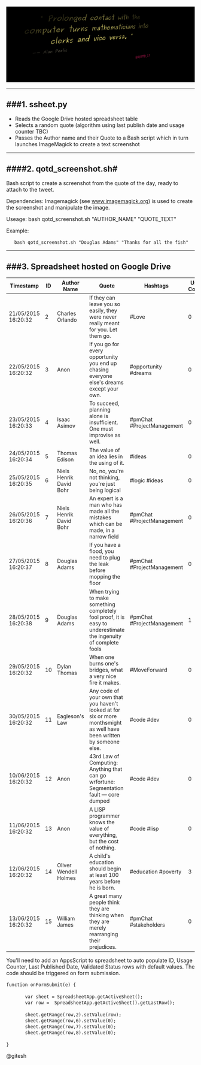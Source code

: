 ![Alt Text](https://github.com/Gitesh/qotd-screenshot/raw/master/output.gif)


----------------------------------------
###1. ssheet.py
----------------------------------------
- Reads the Google Drive hosted spreadsheet table
- Selects a random quote (algorithm using last publish date and usage counter TBC)
- Passes the Author name and their Quote to a Bash script which in turn launches ImageMagick to create a text screenshot



----------------------------------------
####2. qotd_screenshot.sh#
----------------------------------------

Bash script to create a screenshot from the quote of the day, ready to attach to the tweet.

Dependencies:
       Imagemagick (see www.imagemagick.org) is used to create the screenshot and manipulate the image.


Useage:
       bash qotd_screenshot.sh "AUTHOR_NAME" "QUOTE_TEXT"


Example:

       bash qotd_screenshot.sh "Douglas Adams" "Thanks for all the fish"




----------------------------------------
###3. Spreadsheet hosted on Google Drive
----------------------------------------


| Timestamp           | ID | Author Name             | Quote                                                                                                                  | Hashtags                   | Usage Counter | Last Used Date           | Validated status |
|---------------------|----|-------------------------|------------------------------------------------------------------------------------------------------------------------|----------------------------|---------------|--------------------------|------------------|
| 21/05/2015 16:20:32 | 2  | Charles Orlando         | If they can leave you so easily, they were never really meant for you. Let them go.                                    | #Love                      | 0             | 0                        | 1                |
| 22/05/2015 16:20:32 | 3  | Anon                    | If you go for every opportunity you end up chasing everyone else's dreams except your own.                             | #opportunity #dreams       | 0             | 0                        | 1                |
| 23/05/2015 16:20:33 | 4  | Isaac Asimov            | To succeed, planning alone is insufficient. One must improvise as well.                                                | #pmChat #ProjectManagement | 0             | 0                        | 1                |
| 24/05/2015 16:20:34 | 5  | Thomas Edison           | The value of an idea lies in the using of it.                                                                          | #ideas                     | 0             | 0                        | 1                |
| 25/05/2015 16:20:35 | 6  | Niels Henrik David Bohr | No, no, you're not thinking, you're just being logical                                                                 | #logic #ideas              | 0             | 0                        | 1                |
| 26/05/2015 16:20:36 | 7  | Niels Henrik David Bohr | An expert is a man who has made all the mistakes which can be made, in a narrow field                                  | #pmChat #ProjectManagement | 0             | 0                        | 1                |
| 27/05/2015 16:20:37 | 8  | Douglas Adams           | If you have a flood, you need to plug the leak before mopping the floor                                                | #pmChat #ProjectManagement | 0             | 0                        | 1                |
| 28/05/2015 16:20:38 | 9  | Douglas Adams           | When trying to make something completely fool proof, it is easy to underestimate the ingenuity of complete fools       | #pmChat #ProjectManagement | 1             | 2015-05-22T21:54:17.367Z | 1                |
| 29/05/2015 16:20:32 | 10 | Dylan Thomas            | When one burns one's bridges, what a very nice fire it makes.                                                          | #MoveForward               | 0             | 0                        | 1                |
| 30/05/2015 16:20:32 | 11 | Eagleson's Law          | Any code of your own that you haven't looked at for six or more monthsmight as well have been written by someone else. | #code #dev                 | 0             | 0                        | 1                |
| 10/06/2015 16:20:32 | 12 | Anon                    | 43rd Law of Computing: Anything that can go wrfortune: Segmentation fault ― core dumped                                | #code #dev                 | 0             | 0                        | 1                |
| 11/06/2015 16:20:32 | 13 | Anon                    | A LISP programmer knows the value of everything, but the cost of nothing.                                              | #code #lisp                | 0             | 0                        | 1                |
| 12/06/2015 16:20:32 | 14 | Oliver Wendell Holmes   | A child's education should begin at least 100 years before he is born.                                                 | #education #poverty        | 3             | 2015-05-21T00:34:06.275Z | 1                |
| 13/06/2015 16:20:32 | 15 | William James           | A great many people think they are thinking when they are merely rearranging their prejudices.                         | #pmChat #stakeholders      | 0             | 0                        | 1                |

You'll need to add an AppsScript to spreadsheet to auto populate ID, Usage Counter, Last Published Date,  Validated Status rows with default values. The code should be triggered on form submission.

    function onFormSubmit(e) {

           var sheet = SpreadsheetApp.getActiveSheet();
           var row =  SpreadsheetApp.getActiveSheet().getLastRow();

           sheet.getRange(row,2).setValue(row);
           sheet.getRange(row,6).setValue(0);
           sheet.getRange(row,7).setValue(0);
           sheet.getRange(row,8).setValue(0);

    }



@gitesh
